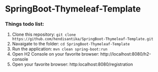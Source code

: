 # SpringBoot-Thymeleaf-Template

### Things todo list:

1. Clone this repository: `git clone https://github.com/hendisantika/SpringBoot-Thymeleaf-Template.git`
2. Navaigate to the folder: `cd SpringBoot-Thymeleaf-Template`
3. Run the application: `mvn clean spring-boot:run`
4. Open H2 Console on your favorite browser: http://localhost:8080/h2-console
5. Open your favorite browser: http:localhost:8080/registration